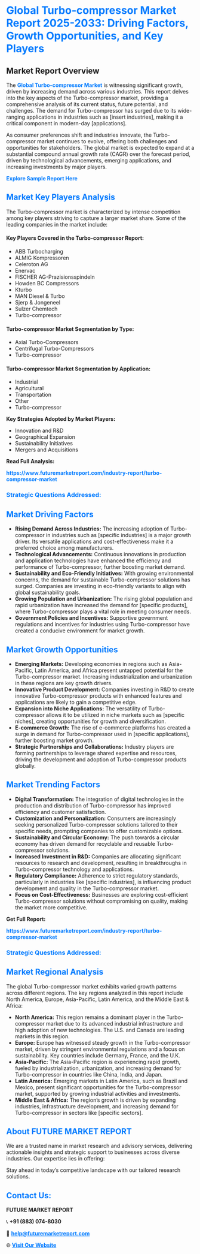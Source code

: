 <h1 style="color: #007BFF;">Global Turbo-compressor Market Report 2025-2033: Driving Factors, Growth Opportunities, and Key Players</h1>

<section id="overview">
<h2>Market Report Overview</h2>
<p>The <a href="https://www.futuremarketreport.com/industry-report/turbo-compressor-market" style="color: #007BFF; text-decoration: none;"><strong>Global Turbo-compressor Market</strong></a> is witnessing significant growth, driven by increasing demand across various industries. This report delves into the key aspects of the Turbo-compressor market, providing a comprehensive analysis of its current status, future potential, and challenges. The demand for Turbo-compressor has surged due to its wide-ranging applications in industries such as [insert industries], making it a critical component in modern-day [applications].</p>
<p>As consumer preferences shift and industries innovate, the Turbo-compressor market continues to evolve, offering both challenges and opportunities for stakeholders. The global market is expected to expand at a substantial compound annual growth rate (CAGR) over the forecast period, driven by technological advancements, emerging applications, and increasing investments by major players.</p>
</section>

<section id="overview">
<p><a href="https://www.futuremarketreport.com/request-sample/reportId=99680" style="color: #007BFF; text-decoration: none;"><strong>Explore Sample Report Here</strong></a></p>
</section>

<section id="key-players">
<h2 style="color: #007BFF;">Market Key Players Analysis</h2>
<p>The Turbo-compressor market is characterized by intense competition among key players striving to capture a larger market share. Some of the leading companies in the market include:</p>
<h4>Key Players Covered in the Turbo-compressor Report:</h4>
<ul><li>ABB Turbocharging</li><li>ALMIG Kompressoren</li><li>Celeroton AG</li><li>Enervac</li><li>FISCHER AG-Prazisionsspindeln</li><li>Howden BC Compressors</li><li>Kturbo</li><li>MAN Diesel &amp; Turbo</li><li>Sjerp &amp; Jongeneel</li><li>Sulzer Chemtech</li><li>Turbo-compressor</li></ul>
<h4>Turbo-compressor Market Segmentation by Type:</h4>
<ul><li>Axial Turbo-Compressors</li><li>Centrifugal Turbo-Compressors</li><li>Turbo-compressor</li></ul>

<h4>Turbo-compressor Market Segmentation by Application:</h4>
<ul><li>Industrial</li><li>Agricultural</li><li>Transportation</li><li>Other</li><li>Turbo-compressor</li></ul>
<p><strong>Key Strategies Adopted by Market Players:</strong></p>
<ul>
<li>Innovation and R&D</li>
<li>Geographical Expansion</li>
<li>Sustainability Initiatives</li>
<li>Mergers and Acquisitions</li>
</ul>
</section>

<section>
<p><strong>Read Full Analysis: </strong></p><a href="https://www.futuremarketreport.com/industry-report/turbo-compressor-market" style="color: #007BFF; text-decoration: none;"><strong>https://www.futuremarketreport.com/industry-report/turbo-compressor-market</strong></a>
<h3 style="color: #007BFF;">Strategic Questions Addressed:</h3>
</section>

<section id="driving-factors">
<h2 style="color: #007BFF;">Market Driving Factors</h2>
<ul>
<li><strong>Rising Demand Across Industries:</strong> The increasing adoption of Turbo-compressor in industries such as [specific industries] is a major growth driver. Its versatile applications and cost-effectiveness make it a preferred choice among manufacturers.</li>
<li><strong>Technological Advancements:</strong> Continuous innovations in production and application technologies have enhanced the efficiency and performance of Turbo-compressor, further boosting market demand.</li>
<li><strong>Sustainability and Eco-Friendly Initiatives:</strong> With growing environmental concerns, the demand for sustainable Turbo-compressor solutions has surged. Companies are investing in eco-friendly variants to align with global sustainability goals.</li>
<li><strong>Growing Population and Urbanization:</strong> The rising global population and rapid urbanization have increased the demand for [specific products], where Turbo-compressor plays a vital role in meeting consumer needs.</li>
<li><strong>Government Policies and Incentives:</strong> Supportive government regulations and incentives for industries using Turbo-compressor have created a conducive environment for market growth.</li>
</ul>
</section>

<section id="growth-opportunities">
<h2 style="color: #007BFF;">Market Growth Opportunities</h2>
<ul>
<li><strong>Emerging Markets:</strong> Developing economies in regions such as Asia-Pacific, Latin America, and Africa present untapped potential for the Turbo-compressor market. Increasing industrialization and urbanization in these regions are key growth drivers.</li>
<li><strong>Innovative Product Development:</strong> Companies investing in R&D to create innovative Turbo-compressor products with enhanced features and applications are likely to gain a competitive edge.</li>
<li><strong>Expansion into Niche Applications:</strong> The versatility of Turbo-compressor allows it to be utilized in niche markets such as [specific niches], creating opportunities for growth and diversification.</li>
<li><strong>E-commerce Growth:</strong> The rise of e-commerce platforms has created a surge in demand for Turbo-compressor used in [specific applications], further boosting market growth.</li>
<li><strong>Strategic Partnerships and Collaborations:</strong> Industry players are forming partnerships to leverage shared expertise and resources, driving the development and adoption of Turbo-compressor products globally.</li>
</ul>
</section>

<section id="trending-factors">
<h2 style="color: #007BFF;">Market Trending Factors</h2>
<ul>
<li><strong>Digital Transformation:</strong> The integration of digital technologies in the production and distribution of Turbo-compressor has improved efficiency and customer satisfaction.</li>
<li><strong>Customization and Personalization:</strong> Consumers are increasingly seeking personalized Turbo-compressor solutions tailored to their specific needs, prompting companies to offer customizable options.</li>
<li><strong>Sustainability and Circular Economy:</strong> The push towards a circular economy has driven demand for recyclable and reusable Turbo-compressor solutions.</li>
<li><strong>Increased Investment in R&D:</strong> Companies are allocating significant resources to research and development, resulting in breakthroughs in Turbo-compressor technology and applications.</li>
<li><strong>Regulatory Compliance:</strong> Adherence to strict regulatory standards, particularly in industries like [specific industries], is influencing product development and quality in the Turbo-compressor market.</li>
<li><strong>Focus on Cost-Effectiveness:</strong> Businesses are exploring cost-efficient Turbo-compressor solutions without compromising on quality, making the market more competitive.</li>
</ul>
</section>

<section>
<p><strong>Get Full Report: </strong></p><a href="https://www.futuremarketreport.com/industry-report/turbo-compressor-market" style="color: #007BFF; text-decoration: none;"><strong>https://www.futuremarketreport.com/industry-report/turbo-compressor-market</strong></a>
<h3 style="color: #007BFF;">Strategic Questions Addressed:</h3>
</section>


<section id="regional-analysis">
<h2 style="color: #007BFF;">Market Regional Analysis</h2>
<p>The global Turbo-compressor market exhibits varied growth patterns across different regions. The key regions analyzed in this report include North America, Europe, Asia-Pacific, Latin America, and the Middle East & Africa:</p>
<ul>
<li><strong>North America:</strong> This region remains a dominant player in the Turbo-compressor market due to its advanced industrial infrastructure and high adoption of new technologies. The U.S. and Canada are leading markets in this region.</li>
<li><strong>Europe:</strong> Europe has witnessed steady growth in the Turbo-compressor market, driven by stringent environmental regulations and a focus on sustainability. Key countries include Germany, France, and the U.K.</li>
<li><strong>Asia-Pacific:</strong> The Asia-Pacific region is experiencing rapid growth, fueled by industrialization, urbanization, and increasing demand for Turbo-compressor in countries like China, India, and Japan.</li>
<li><strong>Latin America:</strong> Emerging markets in Latin America, such as Brazil and Mexico, present significant opportunities for the Turbo-compressor market, supported by growing industrial activities and investments.</li>
<li><strong>Middle East & Africa:</strong> The region’s growth is driven by expanding industries, infrastructure development, and increasing demand for Turbo-compressor in sectors like [specific sectors].</li>
</ul>
</section>

<footer>
<h2 style="color: #007BFF;">About FUTURE MARKET REPORT</h2>
<p>We are a trusted name in market research and advisory services, delivering actionable insights and strategic support to businesses across diverse industries. Our expertise lies in offering:</p>

<p>Stay ahead in today’s competitive landscape with our tailored research solutions.</p>

<h2 style="color: #007BFF;">Contact Us:</h2>
<p><strong>FUTURE MARKET REPORT</strong></p>
<p>📞 <strong>+91 (883) 074-8030</strong></p>
<p>📧 <strong><a href="mailto:help@futuremarketreport.com" style="color: #007BFF;">help@futuremarketreport.com</a></strong></p>
<p>🌐 <strong><a href="https://www.futuremarketreport.com/" style="color: #007BFF;">Visit Our Website</a></strong></p>
</footer>
